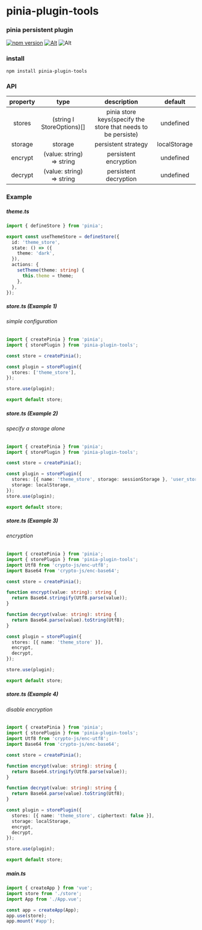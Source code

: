 # pinia-plugin-tools

### pinia persistent plugin
[![npm version](https://img.shields.io/npm/v/pinia-plugin-tools.svg)](https://www.npmjs.com/package/pinia-plugin-tools)
[![Alt](https://img.shields.io/npm/dm/pinia-plugin-tools)](https://npmcharts.com/compare/pinia-plugin-tools?minimal=true)
![Alt](https://img.shields.io/github/license/mioxs/pinia-plugin-tools)

### install

```shell
npm install pinia-plugin-tools
```

### API

| property |              type              |                          description                          |    default     |                                                       
|:--------:|:------------------------------:|:-------------------------------------------------------------:|:--------------:|
|  stores  | (string &Iota; StoreOptions)[] | pinia store keys(specify the store that needs to be persiste) |   undefined    |
| storage  |            storage             |                      persistent strategy                      |  localStorage  |
| encrypt  |   (value: string) => string    |                     persistent encryption                     |   undefined    |
| decrypt  |   (value: string) => string    |                     persistent decryption                     |   undefined    |

### Example

##### theme.ts

```ts
import { defineStore } from 'pinia';

export const useThemeStore = defineStore({
  id: 'theme_store',
  state: () => ({
    theme: 'dark',
  }),
  actions: {
    setTheme(theme: string) {
      this.theme = theme;
    },
  },
});

```

##### store.ts (Example 1)

###### simple configuration

```ts
import { createPinia } from 'pinia';
import { storePlugin } from 'pinia-plugin-tools';

const store = createPinia();

const plugin = storePlugin({
  stores: ['theme_store'],
});

store.use(plugin);

export default store;

```

##### store.ts (Example 2)

###### specify a storage alone

```ts
import { createPinia } from 'pinia';
import { storePlugin } from 'pinia-plugin-tools';

const store = createPinia();

const plugin = storePlugin({
  stores: [{ name: 'theme_store', storage: sessionStorage }, 'user_store'],
  storage: localStorage,
});
store.use(plugin);

export default store;

```

##### store.ts (Example 3)

###### encryption

```ts
import { createPinia } from 'pinia';
import { storePlugin } from 'pinia-plugin-tools';
import Utf8 from 'crypto-js/enc-utf8';
import Base64 from 'crypto-js/enc-base64';

const store = createPinia();

function encrypt(value: string): string {
  return Base64.stringify(Utf8.parse(value));
}

function decrypt(value: string): string {
  return Base64.parse(value).toString(Utf8);
}

const plugin = storePlugin({
  stores: [{ name: 'theme_store' }],
  encrypt,
  decrypt,
});

store.use(plugin);

export default store;

```

##### store.ts (Example 4)

###### disable encryption

```ts
import { createPinia } from 'pinia';
import { storePlugin } from 'pinia-plugin-tools';
import Utf8 from 'crypto-js/enc-utf8';
import Base64 from 'crypto-js/enc-base64';

const store = createPinia();

function encrypt(value: string): string {
  return Base64.stringify(Utf8.parse(value));
}

function decrypt(value: string): string {
  return Base64.parse(value).toString(Utf8);
}

const plugin = storePlugin({
  stores: [{ name: 'theme_store', ciphertext: false }],
  storage: localStorage,
  encrypt,
  decrypt,
});

store.use(plugin);

export default store;

```

##### main.ts

```ts
import { createApp } from 'vue';
import store from './store';
import App from './App.vue';

const app = createApp(App);
app.use(store);
app.mount('#app');

```